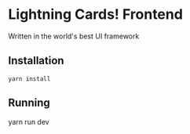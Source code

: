 # Lightning Cards! Frontend

Written in the world's best UI framework

## Installation

`yarn install`

## Running

yarn run dev
